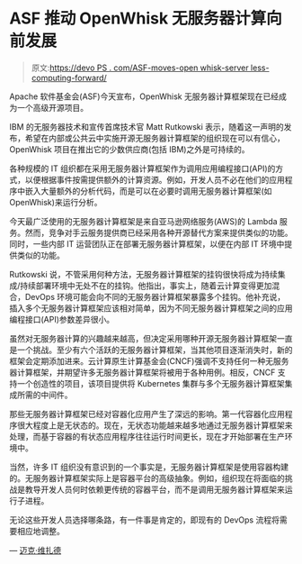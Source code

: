 # ASF 推动 OpenWhisk 无服务器计算向前发展

> 原文:[https://devo PS . com/ASF-moves-open whisk-server less-computing-forward/](https://devops.com/asf-moves-openwhisk-serverless-computing-forward/)

Apache 软件基金会(ASF)今天宣布，OpenWhisk 无服务器计算框架现在已经成为一个高级开源项目。

IBM 的无服务器技术和宣传首席技术官 Matt Rutkowski 表示，随着这一声明的发布，希望在内部或公共云中实施开源无服务器计算框架的组织现在可以有信心，OpenWhisk 项目在推出它的少数供应商(包括 IBM)之外是可持续的。

各种规模的 IT 组织都在采用无服务器计算框架作为调用应用编程接口(API)的方式，以便根据事件按需提供额外的计算资源。例如，开发人员不必在他们的应用程序中嵌入大量额外的分析代码，而是可以在必要时调用无服务器计算框架(如 OpenWhisk)来运行分析。

今天最广泛使用的无服务器计算框架是来自亚马逊网络服务(AWS)的 Lambda 服务。然而，竞争对手云服务提供商已经采用各种开源替代方案来提供类似的功能。同时，一些内部 IT 运营团队正在部署无服务器计算框架，以便在内部 IT 环境中提供类似的功能。

Rutkowski 说，不管采用何种方法，无服务器计算框架的挂钩很快将成为持续集成/持续部署环境中无处不在的挂钩。他指出，事实上，随着云计算变得更加混合，DevOps 环境可能会向不同的无服务器计算框架暴露多个挂钩。他补充说，插入多个无服务器计算框架应该相对简单，因为不同无服务器计算框架之间的应用编程接口(API)参数差异很小。

虽然对无服务器计算的兴趣越来越高，但决定采用哪种开源无服务器计算框架一直是一个挑战。至少有六个活跃的无服务器计算框架，当其他项目逐渐消失时，新的框架会定期添加进来。云计算原生计算基金会(CNCF)强调不支持任何一种无服务器计算框架，并期望许多无服务器计算框架将被用于各种用例。相反，CNCF 支持一个创造性的项目，该项目提供将 Kubernetes 集群与多个无服务器计算框架集成所需的中间件。

那些无服务器计算框架已经对容器化应用产生了深远的影响。第一代容器化应用程序很大程度上是无状态的。现在，无状态功能越来越多地通过无服务器计算框架来处理，而基于容器的有状态应用程序往往运行时间更长，现在才开始部署在生产环境中。

当然，许多 IT 组织没有意识到的一个事实是，无服务器计算框架是使用容器构建的。无服务器计算框架实际上是容器平台的高级抽象。例如，组织现在将面临的挑战是教导开发人员何时依赖更传统的容器平台，而不是调用无服务器计算框架来运行子进程。

无论这些开发人员选择哪条路，有一件事是肯定的，即现有的 DevOps 流程将需要相应地调整。

— [迈克·维扎德](https://devops.com/author/mike-vizard/)
